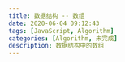 ```yaml
---
title: 数据结构 -- 数组
date: 2020-06-04 09:12:43
tags: [JavaScript, Algorithm]
categories: [Algorithm, 未完成]
description: 数据结构中的数组
---
```

